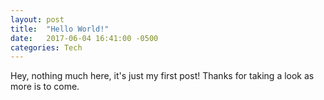 ```yaml
---
layout: post
title:  "Hello World!"
date:   2017-06-04 16:41:00 -0500
categories: Tech
---
```


Hey, nothing much here, it's just my first post! Thanks for taking a look as more is to come.